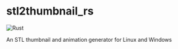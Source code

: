 # stl2thumbnail_rs 

![Rust](https://github.com/krepa098/stl2thumbnail_rs/workflows/Rust/badge.svg)

An STL thumbnail and animation generator for Linux and Windows
